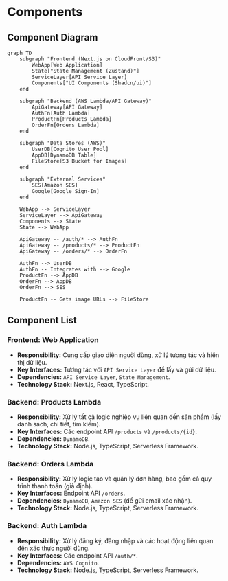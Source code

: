 # Components

## Component Diagram

```mermaid
graph TD
    subgraph "Frontend (Next.js on CloudFront/S3)"
        WebApp[Web Application]
        State["State Management (Zustand)"]
        ServiceLayer[API Service Layer]
        Components["UI Components (Shadcn/ui)"]
    end

    subgraph "Backend (AWS Lambda/API Gateway)"
        ApiGateway[API Gateway]
        AuthFn[Auth Lambda]
        ProductFn[Products Lambda]
        OrderFn[Orders Lambda]
    end

    subgraph "Data Stores (AWS)"
        UserDB[Cognito User Pool]
        AppDB[DynamoDB Table]
        FileStore[S3 Bucket for Images]
    end

    subgraph "External Services"
        SES[Amazon SES]
        Google[Google Sign-In]
    end

    WebApp --> ServiceLayer
    ServiceLayer --> ApiGateway
    Components --> State
    State --> WebApp

    ApiGateway -- /auth/* --> AuthFn
    ApiGateway -- /products/* --> ProductFn
    ApiGateway -- /orders/* --> OrderFn

    AuthFn --> UserDB
    AuthFn -- Integrates with --> Google
    ProductFn --> AppDB
    OrderFn --> AppDB
    OrderFn --> SES

    ProductFn -- Gets image URLs --> FileStore
```

## Component List

### Frontend: Web Application
- **Responsibility:** Cung cấp giao diện người dùng, xử lý tương tác và hiển thị dữ liệu.
- **Key Interfaces:** Tương tác với `API Service Layer` để lấy và gửi dữ liệu.
- **Dependencies:** `API Service Layer`, `State Management`.
- **Technology Stack:** Next.js, React, TypeScript.

### Backend: Products Lambda
- **Responsibility:** Xử lý tất cả logic nghiệp vụ liên quan đến sản phẩm (lấy danh sách, chi tiết, tìm kiếm).
- **Key Interfaces:** Các endpoint API `/products` và `/products/{id}`.
- **Dependencies:** `DynamoDB`.
- **Technology Stack:** Node.js, TypeScript, Serverless Framework.

### Backend: Orders Lambda
- **Responsibility:** Xử lý logic tạo và quản lý đơn hàng, bao gồm cả quy trình thanh toán (giả định).
- **Key Interfaces:** Endpoint API `/orders`.
- **Dependencies:** `DynamoDB`, `Amazon SES` (để gửi email xác nhận).
- **Technology Stack:** Node.js, TypeScript, Serverless Framework.

### Backend: Auth Lambda
- **Responsibility:** Xử lý đăng ký, đăng nhập và các hoạt động liên quan đến xác thực người dùng.
- **Key Interfaces:** Các endpoint API `/auth/*`.
- **Dependencies:** `AWS Cognito`.
- **Technology Stack:** Node.js, TypeScript, Serverless Framework.
